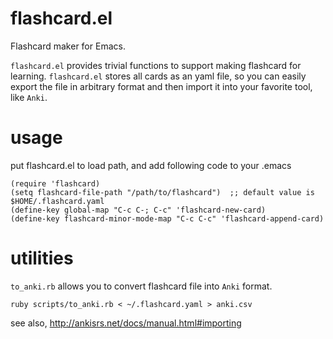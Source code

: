 # flashcard.el

Flashcard maker for Emacs.

`flashcard.el` provides trivial functions to support making flashcard for learning.
`flashcard.el` stores all cards as an yaml file, so you can easily export the file in arbitrary format and then import it into your favorite tool, like `Anki`.

# usage

put flashcard.el to load path, and add following code to your .emacs

```
(require 'flashcard)
(setq flashcard-file-path "/path/to/flashcard")  ;; default value is $HOME/.flashcard.yaml
(define-key global-map "C-c C-; C-c" 'flashcard-new-card)
(define-key flashcard-minor-mode-map "C-c C-c" 'flashcard-append-card)
```

# utilities

`to_anki.rb` allows you to convert flashcard file into `Anki` format.

```
ruby scripts/to_anki.rb < ~/.flashcard.yaml > anki.csv
```

see also, http://ankisrs.net/docs/manual.html#importing

